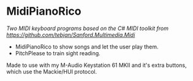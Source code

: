 # MidiPianoRico
_Two MIDI keyboard programs based on the C# MIDI toolkit from https://github.com/tebjan/Sanford.Multimedia.Midi_
- MidiPianoRico to show songs and let the user play them.
- PitchPlease to train sight reading. 

Made to use with my M-Audio Keystation 61 MKII and it's extra buttons, which use the Mackie/HUI protocol.
